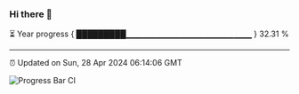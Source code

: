 ### Hi there 👋

⏳ Year progress { █████████▁▁▁▁▁▁▁▁▁▁▁▁▁▁▁▁▁▁▁▁▁ } 32.31 %

---

⏰ Updated on Sun, 28 Apr 2024 06:14:06 GMT

![Progress Bar CI](https://github.com/liununu/liununu/workflows/Progress%20Bar%20CI/badge.svg)
